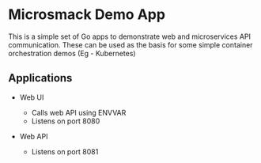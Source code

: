 # Microsmack Demo App

This is a simple set of Go apps to demonstrate web and microservices API communication. These can be used as the basis for some simple container orchestration demos (Eg - Kubernetes)

## Applications

* Web UI
  - Calls web API using ENVVAR
  - Listens on port 8080
  
* Web API
  - Listens on port 8081
